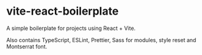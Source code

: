 # vite-react-boilerplate


A simple boilerplate for projects using React + Vite.

Also contains TypeScript, ESLint, Prettier, Sass for modules, style reset and Montserrat font.

